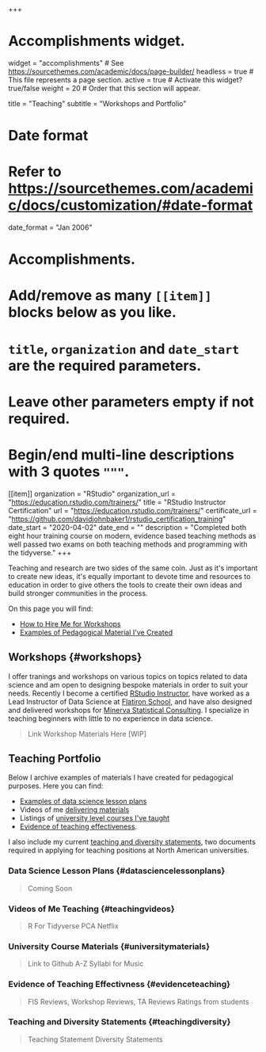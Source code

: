 +++
# Accomplishments widget.
widget = "accomplishments"  # See https://sourcethemes.com/academic/docs/page-builder/
headless = true  # This file represents a page section.
active = true  # Activate this widget? true/false
weight = 20  # Order that this section will appear.

title = "Teaching"
subtitle = "Workshops and Portfolio"

# Date format
#   Refer to https://sourcethemes.com/academic/docs/customization/#date-format
date_format = "Jan 2006"

# Accomplishments.
#   Add/remove as many `[[item]]` blocks below as you like.
#   `title`, `organization` and `date_start` are the required parameters.
#   Leave other parameters empty if not required.
#   Begin/end multi-line descriptions with 3 quotes `"""`.


[[item]]
  organization = "RStudio"
  organization_url = "https://education.rstudio.com/trainers/"
  title = "RStudio Instructor Certification"
  url = "https://education.rstudio.com/trainers/"
  certificate_url = "https://github.com/davidjohnbaker1/rstudio_certification_training"
  date_start = "2020-04-02"
  date_end = ""
  description = "Completed both eight hour training course on modern, evidence based teaching methods as well passed two exams on both teaching methods and programming with the tidyverse."
+++

Teaching and research are two sides of the same coin.
Just as it's important to create new ideas, it's equally important to devote time and resources to education in order to give others the tools to create their own 
ideas and build stronger communities in the process.

On this page you will find:

* [How to Hire Me for Workshops](#workshops)
* [Examples of Pedagogical Material I've Created](#teachingportfolio)

## Workshops {#workshops}

I offer tranings and workshops on various topics on topics related to data science and am open to designing bespoke materials in order to suit your needs.
Recently I become a certified [RStudio Instructor](https://education.rstudio.com/trainers/), have worked as a Lead Instructor of Data Science at [Flatiron School](www.flatironschool.com), and have also designed and delivered workshops for [Minerva Statistical Consulting](https://minervastatisticalconsulting.co.uk/).
I specialize in teaching beginners with little to no experience in data science.

> Link Workshop Materials Here [WIP] 

## Teaching Portfolio 

Below I archive examples of materials I have created for pedagogical purposes.
Here you can find:

* [Examples of data science lesson plans](#datasciencelessonplans)
* Videos of me [delivering materials](#teachingvideos)
* Listings of [university level courses I've taught](#universitymaterials)
* [Evidence of teaching effectiveness](#evidenceteaching).

I also include my current [teaching and diversity statements](#teachingdiversity), two documents required in applying for teaching positions at North American universities.

### Data Science Lesson Plans {#datasciencelessonplans}

> Coming Soon

### Videos of Me Teaching {#teachingvideos}

> R For Tidyverse
> PCA
> Netflix 

### University Course Materials {#universitymaterials}

> Link to Github A-Z 
> Syllabi for Music 

### Evidence of Teaching Effectivness {#evidenceteaching}

> FIS Reviews, Workshop Reviews, TA Reviews 
> Ratings from students 

### Teaching and Diversity Statements {#teachingdiversity}

> Teaching Statement
> Diversity Statements

